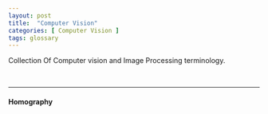 ```yaml
---
layout: post
title:  "Computer Vision"
categories: [ Computer Vision ]
tags: glossary
---
```


Collection Of Computer vision and Image Processing terminology.

<br>
<hr>

#### Homography




